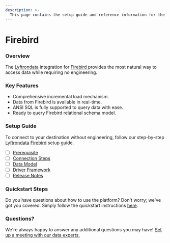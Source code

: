 ```yaml
---
description: >-
  This page contains the setup guide and reference information for the Firebird source connector.
---
```


# Firebird

### Overview

The [Lyftrondata](https://www.lyftrondata.com/) integration for [Firebird](https://www.lyftrondata.com/integration/firebird/)[ ](https://www.lyftrondata.com/integration/firebird/)provides the most natural way to access data while requiring no engineering.

### Key Features

* Comprehensive incremental load mechanism.
* Data from Firebird is available in real-time.&#x20;
* ANSI SQL is fully supported to query data with ease.
* Ready to query Firebird relational schema model.

### Setup Guide

To connect to your destination without engineering, follow our step-by-step [Lyftrondata](https://www.lyftrondata.com/)  [Firebird](https://www.lyftrondata.com/integration/firebird/) setup guide.

* [ ] [Prerequisite](../../technology-analytics/firebird/prerequisite.md)
* [ ] [Connection Steps](../../technology-analytics/firebird/connection-steps.md)
* [ ] [Data Model](../../technology-analytics/firebird/data-model/)
* [ ] [Driver Framework](../../technology-analytics/firebird/driver-framework/)
* [ ] [Release Notes](../../technology-analytics/firebird/release-notes.md)

### Quickstart Steps

Do you have questions about how to use the platform? Don't worry; we've got you covered. Simply follow the quickstart instructions [here](../../../quickstart-steps.md).

### Questions? <a href="#questions" id="questions"></a>

We're always happy to answer any additional questions you may have! [Set up a meeting with our data experts.](https://www.lyftrondata.com/book-a-meeting/)

